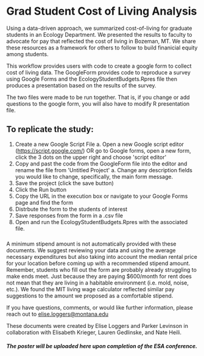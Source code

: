 # Grad Student Cost of Living Analysis 

Using a data-driven approach, we summarized cost-of-living for graduate students in an Ecology Department. We presented the results to faculty to advocate for pay that reflected the cost of living in Bozeman, MT. We share these resources as a framework for others to follow to build finanicial equity among students. 

This workflow provides users with code to create a google form to collect cost of living data. The GoogleForm provides code to reproduce a survey using Google Forms and the EcologyStudentBudgets.Rpres file then produces a presentation based on the results of the survey. 

The two files were made to be run together. That is, if you change or add questions to the google form, you will also have to modify R presentation file. 

## To replicate the study: 
  1) Create a new Google Script File
       a. Open a new Google script editor (https://script.google.com/) OR go to Google forms, open a new form, click the 3 dots on the upper right and choose 'script editor'
  2) Copy and past the code from the GoogleForm file into the editor and rename the file from 'Untitled Project'
       a. Change any description fields you would like to change, specifically, the main form message. 
  3) Save the project (click the save button)
  4) Click the Run button
  5) Copy the URL in the execution box or navigate to your Google Forms page and find the form
  6) Distrbute the form to the students of interest
  7) Save responses from the form in a .csv file
  8) Open and run the EcologyStudentBudgets.Rpres with the associated file.

###

A minimum stipend amount is not automatically provided with these documents. We suggest reviewing your data and using the average necessary expenditures but also taking into account the median rental price for your location before coming up with a recommended stipend amount. Remember, students who fill out the form are probably already struggling to make ends meet. Just because they are paying $600/month for rent does not mean that they are living in a habitable environment (i.e. mold, noise, etc.). We found the MIT living wage calculator reflected similar pay suggestions to the amount we proposed as a comfortable stipend. 

If you have questions, comments, or would like further information, please reach out to elise.loggers@montana.edu

These documents were created by Elise Loggers and Parker Levinson in collaboration with Elisabeth Krieger, Lauren Gedlinske, and Nate Heili.   

##### The poster will be uploaded here upon completion of the ESA conference. 
